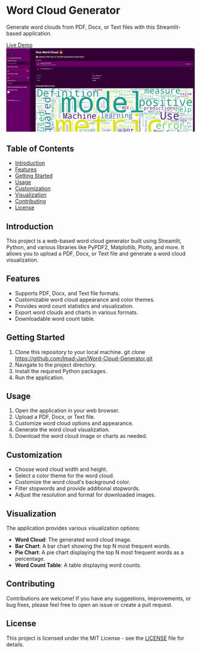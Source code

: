 # Word Cloud Generator

Generate word clouds from PDF, Docx, or Text files with this Streamlit-based application.


[Live Demo](https://word-cloud-generater-by-imad.streamlit.app/)
![Word Cloud Generator](Screenshot.png)

## Table of Contents
- [Introduction](#introduction)
- [Features](#features)
- [Getting Started](#getting-started)
- [Usage](#usage)
- [Customization](#customization)
- [Visualization](#visualization)
- [Contributing](#contributing)
- [License](#license)

## Introduction
This project is a web-based word cloud generator built using Streamlit, Python, and various libraries like PyPDF2, Matplotlib, Plotly, and more. It allows you to upload a PDF, Docx, or Text file and generate a word cloud visualization.

## Features
- Supports PDF, Docx, and Text file formats.
- Customizable word cloud appearance and color themes.
- Provides word count statistics and visualization.
- Export word clouds and charts in various formats.
- Downloadable word count table.

## Getting Started
1. Clone this repository to your local machine.
git clone https://github.com/Imad-Jan/Word-Cloud-Generator.git
2. Navigate to the project directory.
3. Install the required Python packages.
4. Run the application.

## Usage
1. Open the application in your web browser.
2. Upload a PDF, Docx, or Text file.
3. Customize word cloud options and appearance.
4. Generate the word cloud visualization.
5. Download the word cloud image or charts as needed.

## Customization
- Choose word cloud width and height.
- Select a color theme for the word cloud.
- Customize the word cloud's background color.
- Filter stopwords and provide additional stopwords.
- Adjust the resolution and format for downloaded images.

## Visualization
The application provides various visualization options:
- **Word Cloud**: The generated word cloud image.
- **Bar Chart**: A bar chart showing the top N most frequent words.
- **Pie Chart**: A pie chart displaying the top N most frequent words as a percentage.
- **Word Count Table**: A table displaying word counts.

## Contributing
Contributions are welcome! If you have any suggestions, improvements, or bug fixes, please feel free to open an issue or create a pull request.

## License
This project is licensed under the MIT License - see the [LICENSE](LICENSE) file for details.



